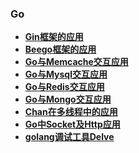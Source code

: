 
### Go

  * **[Gin框架的应用](https://github.com/bingbo/ginapp)**
  * **[Beego框架的应用](https://github.com/bingbo/beego-app)**
  * **[Go与Memcache交互应用](./detail/Go与Memcache交互应用.html)**
  * **[Go与Mysql交互应用](./detail/Go与Mysql交互应用.html)**
  * **[Go与Redis交互应用](./detail/Go与Redis交互应用.html)**
  * **[Go与Mongo交互应用](./detail/Go与Mongo交互应用.html)**
  * **[Chan在多线程中的应用](./detail/Chan在多线程中的应用.html)**
  * **[Go中Socket及Http应用](./detail/Go中Socket及Http应用.html)**
  * **[golang调试工具Delve](./detail/golang调试工具Delve.html)**
  


